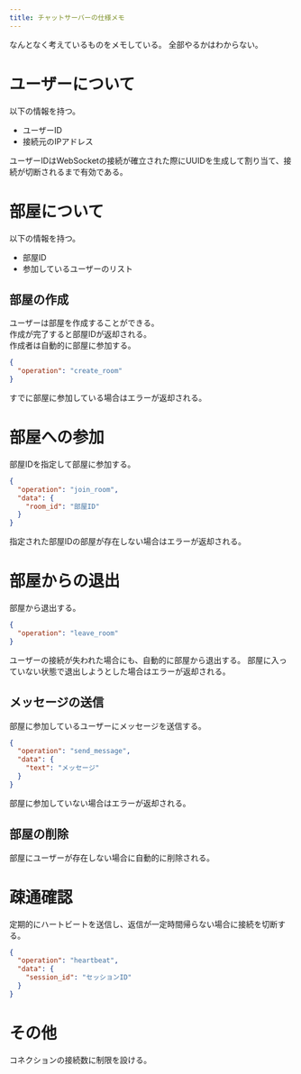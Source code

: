 ```yaml
---
title: チャットサーバーの仕様メモ
---
```


なんとなく考えているものをメモしている。
全部やるかはわからない。

# ユーザーについて

以下の情報を持つ。

- ユーザーID
- 接続元のIPアドレス

ユーザーIDはWebSocketの接続が確立された際にUUIDを生成して割り当て、接続が切断されるまで有効である。

# 部屋について

以下の情報を持つ。

- 部屋ID
- 参加しているユーザーのリスト

## 部屋の作成

ユーザーは部屋を作成することができる。  
作成が完了すると部屋IDが返却される。  
作成者は自動的に部屋に参加する。

```json
{
  "operation": "create_room"
}
```

すでに部屋に参加している場合はエラーが返却される。

# 部屋への参加

部屋IDを指定して部屋に参加する。

```json
{
  "operation": "join_room",
  "data": {
    "room_id": "部屋ID"
  }
}
```

指定された部屋IDの部屋が存在しない場合はエラーが返却される。

# 部屋からの退出

部屋から退出する。

```json
{
  "operation": "leave_room"
}
```

ユーザーの接続が失われた場合にも、自動的に部屋から退出する。
部屋に入っていない状態で退出しようとした場合はエラーが返却される。

## メッセージの送信

部屋に参加しているユーザーにメッセージを送信する。

```json
{
  "operation": "send_message",
  "data": {
    "text": "メッセージ"
  }
}
```

部屋に参加していない場合はエラーが返却される。

## 部屋の削除

部屋にユーザーが存在しない場合に自動的に削除される。

# 疎通確認

定期的にハートビートを送信し、返信が一定時間帰らない場合に接続を切断する。

```json
{
  "operation": "heartbeat",
  "data": {
    "session_id": "セッションID"
  }
}
```

# その他

コネクションの接続数に制限を設ける。
